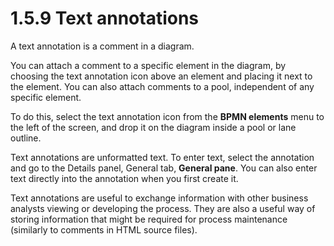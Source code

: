 
1.5.9 Text annotations
======================

A text annotation is a comment in a diagram.

You can attach a comment to a specific element in the diagram, by choosing the
text annotation icon above an element and placing it next to the element. You can also attach
comments to a pool, independent of any specific element.

To do this, select the text annotation icon from the **BPMN elements** menu to the left of the screen, and drop it on the diagram inside a pool or lane outline.

Text annotations are unformatted text. To enter text, select the annotation and go to the
Details panel, General tab, **General pane**. You can also enter text directly into the annotation
when you first create it.

Text annotations are useful to exchange information with other business analysts viewing or
developing the process. They are also a useful way of storing information that might be required
for process maintenance (similarly to comments in HTML source files).

